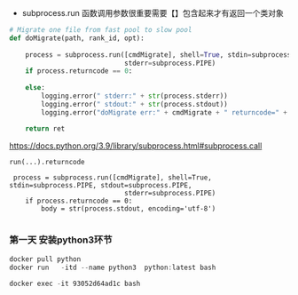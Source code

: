 - subprocess.run 函数调用参数很重要需要【】包含起来才有返回一个类对象



~~~python
# Migrate one file from fast pool to slow pool
def doMigrate(path, rank_id, opt):
  
    process = subprocess.run([cmdMigrate], shell=True, stdin=subprocess.PIPE, stdout=subprocess.PIPE,
                             stderr=subprocess.PIPE)
    if process.returncode == 0:
      
    else:
        logging.error(" stderr:" + str(process.stderr))
        logging.error(" stdout:" + str(process.stdout))
        logging.error("doMigrate err:" + cmdMigrate + " returncode=" + str(process.returncode))

    return ret
~~~



https://docs.python.org/3.9/library/subprocess.html#subprocess.call

```
run(...).returncode

 process = subprocess.run([cmdMigrate], shell=True, stdin=subprocess.PIPE, stdout=subprocess.PIPE,
                             stderr=subprocess.PIPE)
    if process.returncode == 0:
        body = str(process.stdout, encoding='utf-8')
        
```

### 第一天 安装python3环节



```powershell
docker pull python
docker run   -itd --name python3  python:latest bash

docker exec -it 93052d64ad1c bash

```

